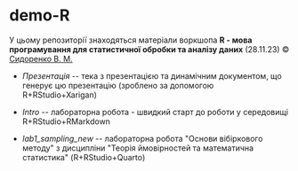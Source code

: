 # demo-R

У цьому репозиторії знаходяться матеріали воркшопа __R - мова програмування для статистичної обробки та аналізу даних__ (28.11.23)
&copy; [Сидоренко В. М.](https://www.linkedin.com/in/valeriy-sydorenko-6782279a/)

* _Презентація_ -- тека з презентацією та динамічним документом, що генерує цю презентацію (зроблено за допомогою R+RStudio+Xarigan)

* _Intro_ -- лабораторна робота - швидкий старт до роботи у середовищі R+RStudio+RMarkdown

* _lab1_sampling_new_ -- лабораторна робота "Основи вібіркового методу" з дисципліни "Теорія ймовірностей та математична статистика" (R+RStudio+Quarto) 
